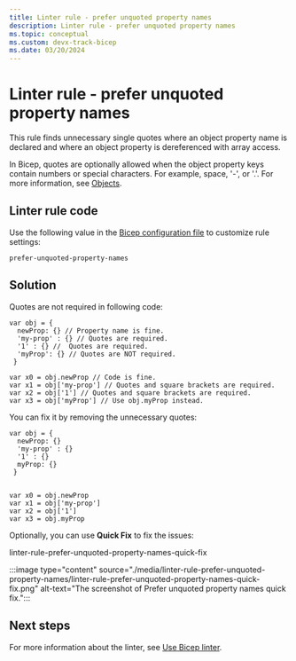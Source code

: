 ```yaml
---
title: Linter rule - prefer unquoted property names
description: Linter rule - prefer unquoted property names
ms.topic: conceptual
ms.custom: devx-track-bicep
ms.date: 03/20/2024
---
```


# Linter rule - prefer unquoted property names

This rule finds unnecessary single quotes where an object property name is declared and where an object property is dereferenced with array access.

In Bicep, quotes are optionally allowed when the object property keys contain numbers or special characters. For example, space, '-', or '.'. For more information, see [Objects](./data-types.md#objects).

## Linter rule code

Use the following value in the [Bicep configuration file](bicep-config-linter.md) to customize rule settings:

`prefer-unquoted-property-names`

## Solution

Quotes are not required in following code:

```bicep
var obj = {
  newProp: {} // Property name is fine.
  'my-prop' : {} // Quotes are required.
  '1' : {} //  Quotes are required.
  'myProp': {} // Quotes are NOT required.
 }

var x0 = obj.newProp // Code is fine.
var x1 = obj['my-prop'] // Quotes and square brackets are required.
var x2 = obj['1'] // Quotes and square brackets are required.
var x3 = obj['myProp'] // Use obj.myProp instead.
```

You can fix it by removing the unnecessary quotes:

```bicep
var obj = {
  newProp: {}
  'my-prop' : {}
  '1' : {}
  myProp: {}
 }


var x0 = obj.newProp
var x1 = obj['my-prop']
var x2 = obj['1']
var x3 = obj.myProp
```

Optionally, you can use **Quick Fix** to fix the issues:

linter-rule-prefer-unquoted-property-names-quick-fix

:::image type="content" source="./media/linter-rule-prefer-unquoted-property-names/linter-rule-prefer-unquoted-property-names-quick-fix.png" alt-text="The screenshot of Prefer unquoted property names quick fix.":::

## Next steps

For more information about the linter, see [Use Bicep linter](./linter.md).
